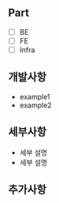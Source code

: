 ## Part

- [ ] BE
- [ ] FE
- [ ] Infra

## 개발사항

- example1
- example2

## 세부사항

- 세부 설명
- 세부 설명

## 추가사항

